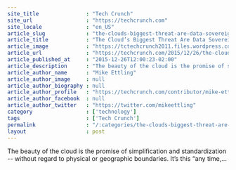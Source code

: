 ```yaml
---
site_title               : "Tech Crunch"
site_url                 : "https://techcrunch.com"
site_locale              : "en_US"
article_slug             : "the-clouds-biggest-threat-are-data-sovereignty-laws"
article_title            : "The Cloud’s Biggest Threat Are Data Sovereignty Laws"
article_image            : "https://tctechcrunch2011.files.wordpress.com/2015/12/shutterstock_82369477.jpg?w=764&h=400&crop=1"
article_url              : "https://techcrunch.com/2015/12/26/the-clouds-biggest-threat-are-data-sovereignty-laws/"
article_published_at     : "2015-12-26T12:00:23-02:00"
article_description      : "The beauty of the cloud is the promise of simplification and standardization -- without regard to physical or geographic boundaries. It’s this “any time,..."
article_author_name      : "Mike Ettling"
article_author_image     : null
article_author_biography : null
article_author_profile   : "https://techcrunch.com/contributor/mike-ettling/"
article_author_facebook  : null
article_author_twitter   : "https://twitter.com/mikeettling"
category                 : ['technology']
tags                     : ['Tech Crunch']
permalink                : "/:categories/the-clouds-biggest-threat-are-data-sovereignty-laws/"
layout                   : post
---
```


The beauty of the cloud is the promise of simplification and standardization -- without regard to physical or geographic boundaries. It’s this “any time,...
